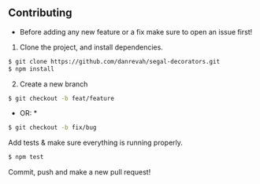 
## Contributing

* Before adding any new feature or a fix make sure to open an issue first!

1. Clone the project, and install dependencies.

```bash
$ git clone https://github.com/danrevah/segal-decorators.git
$ npm install
```

2. Create a new branch

```bash
$ git checkout -b feat/feature 
```

* OR: *

```bash
$ git checkout -b fix/bug 
```

Add tests & make sure everything is running properly.

```bash
$ npm test
```

Commit, push and make a new pull request!
